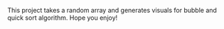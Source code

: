 This project takes a random array and generates visuals for bubble and quick sort algorithm. Hope you enjoy!
